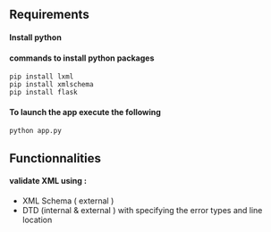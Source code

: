 ## Requirements
#### Install python 
#### commands to install python packages
    pip install lxml
    pip install xmlschema
    pip install flask


#### To launch the app execute the following  
    python app.py

##  Functionnalities

#### validate XML using :
  +  XML Schema ( external )
  +  DTD (internal  &  external )
  with specifying the error types and line location
